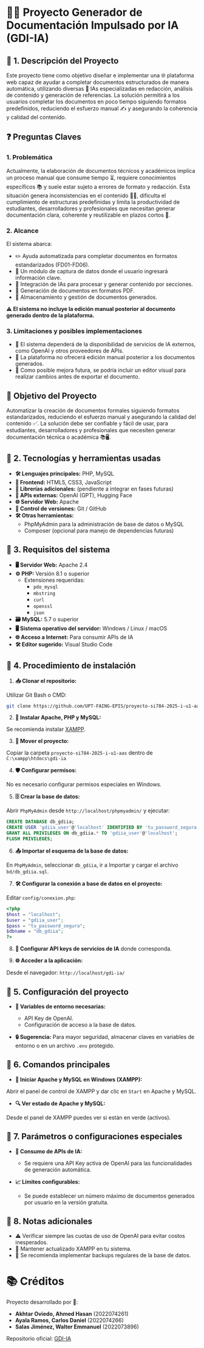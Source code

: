 
# 📄✨ Proyecto Generador de Documentación Impulsado por IA (GDI-IA)

## 🔹 1. Descripción del Proyecto

Este proyecto tiene como objetivo diseñar e implementar una 🌐 plataforma web capaz de ayudar a completar documentos estructurados de manera automática, utilizando diversas 🤖 IAs especializadas en redacción, análisis de contenido y generación de referencias. La solución permitirá a los usuarios completar los documentos en poco tiempo siguiendo formatos predefinidos, reduciendo el esfuerzo manual ✍️ y asegurando la coherencia y calidad del contenido.

## ❓ Preguntas Claves

### 1. Problemática

Actualmente, la elaboración de documentos técnicos y académicos implica un proceso manual que consume tiempo ⏳, requiere conocimientos específicos 📚 y suele estar sujeto a errores de formato y redacción. Esta situación genera inconsistencias en el contenido 📄❌, dificulta el cumplimiento de estructuras predefinidas y limita la productividad de estudiantes, desarrolladores y profesionales que necesitan generar documentación clara, coherente y reutilizable en plazos cortos 🚀.

### 2. Alcance

El sistema abarca:

- ✏️ Ayuda automatizada para completar documentos en formatos estandarizados (FD01-FD06).
- 📝 Un módulo de captura de datos donde el usuario ingresará información clave.
- 🧠 Integración de IAs para procesar y generar contenido por secciones.
- 📄 Generación de documentos en formatos PDF.
- 📂 Almacenamiento y gestión de documentos generados.

**⚠️ El sistema no incluye la edición manual posterior al documento generado dentro de la plataforma.**

### 3. Limitaciones y posibles implementaciones

- 🔗 El sistema dependerá de la disponibilidad de servicios de IA externos, como OpenAI y otros proveedores de APIs.
- 🚫 La plataforma no ofrecerá edición manual posterior a los documentos generados.
- 🌟 Como posible mejora futura, se podría incluir un editor visual para realizar cambios antes de exportar el documento.

## 🎯 Objetivo del Proyecto

Automatizar la creación de documentos formales siguiendo formatos estandarizados, reduciendo el esfuerzo manual y asegurando la calidad del contenido ✅. La solución debe ser confiable y fácil de usar,  para estudiantes, desarrolladores y profesionales que necesiten generar documentación técnica o académica 📚🖥️.

## 🔹 2. Tecnologías y herramientas usadas

- **🛠️ Lenguajes principales:** PHP, MySQL
- **🎨 Frontend:** HTML5, CSS3, JavaScript
- **🧩 Librerías adicionales:** (pendiente a integrar en fases futuras)
- **📡 APIs externas:** OpenAI (GPT), Hugging Face
- **🌐 Servidor Web:** Apache
- **🔄 Control de versiones:** Git / GitHub
- **🛠️ Otras herramientas:**
  - PhpMyAdmin para la administración de base de datos o MySQL
  - Composer (opcional para manejo de dependencias futuras)

## 🔹 3. Requisitos del sistema

- **🖥️ Servidor Web:** Apache 2.4
- **⚙️ PHP:** Versión 8.1 o superior
  - Extensiones requeridas:
    - `pdo_mysql`
    - `mbstring`
    - `curl`
    - `openssl`
    - `json`
- **🗃️ MySQL:** 5.7 o superior
- **🖥️ Sistema operativo del servidor:** Windows / Linux / macOS
- **🌐 Acceso a Internet:** Para consumir APIs de IA
- **🛠️ Editor sugerido:** Visual Studio Code

## 🔹 4. Procedimiento de instalación

1. **📥 Clonar el repositorio:**

Utilizar Git Bash o CMD:

```bash
git clone https://github.com/UPT-FAING-EPIS/proyecto-si784-2025-i-u1-aas.git
```

2. **🔧 Instalar Apache, PHP y MySQL:**

Se recomienda instalar [XAMPP](https://www.apachefriends.org/es/index.html).

3. **📁 Mover el proyecto:**

Copiar la carpeta `proyecto-si784-2025-i-u1-aas` dentro de `C:\xampp\htdocs\gdi-ia`

4. **🛡️ Configurar permisos:**

No es necesario configurar permisos especiales en Windows.

5. **🗄️ Crear la base de datos:**

Abrir `PhpMyAdmin` desde `http://localhost/phpmyadmin/` y ejecutar:

```sql
CREATE DATABASE db_gdiia;
CREATE USER 'gdiia_user'@'localhost' IDENTIFIED BY 'tu_password_segura';
GRANT ALL PRIVILEGES ON db_gdiia.* TO 'gdiia_user'@'localhost';
FLUSH PRIVILEGES;
```

6. **📤 Importar el esquema de la base de datos:**

En `PhpMyAdmin`, seleccionar `db_gdiia`, ir a Importar y cargar el archivo `bd/db_gdiia.sql`.

7. **🛠️ Configurar la conexión a base de datos en el proyecto:**

Editar `config/conexion.php`:

```php
<?php
$host = "localhost";
$user = "gdiia_user";
$pass = "tu_password_segura";
$dbname = "db_gdiia";
?>
```

8. **🔐 Configurar API keys de servicios de IA** donde corresponda.

9. **🌐 Acceder a la aplicación:**

Desde el navegador: `http://localhost/gdi-ia/`

## 🔹 5. Configuración del proyecto

- **🔑 Variables de entorno necesarias:**
  - API Key de OpenAI.
  - Configuración de acceso a la base de datos.

- **🔒 Sugerencia:** Para mayor seguridad, almacenar claves en variables de entorno o en un archivo `.env` protegido.

## 🔹 6. Comandos principales

- **🚀 Iniciar Apache y MySQL en Windows (XAMPP):**

Abrir el panel de control de XAMPP y dar clic en `Start` en Apache y MySQL.

- **🔍 Ver estado de Apache y MySQL:**

Desde el panel de XAMPP puedes ver si están en verde (activos).

## 🔹 7. Parámetros o configuraciones especiales

- **🤖 Consumo de APIs de IA:**
  - Se requiere una API Key activa de OpenAI para las funcionalidades de generación automática.

- **📈 Límites configurables:**
  - Se puede establecer un número máximo de documentos generados por usuario en la versión gratuita.

## 🔹 8. Notas adicionales

- ⚠️ Verificar siempre las cuotas de uso de OpenAI para evitar costos inesperados.
- 🔄 Mantener actualizado XAMPP en tu sistema.
- 💾 Se recomienda implementar backups regulares de la base de datos.

# 📚 Créditos

Proyecto desarrollado por 👥:

- **Akhtar Oviedo, Ahmed Hasan** (2022074261)
- **Ayala Ramos, Carlos Daniel** (2022074266)
- **Salas Jiménez, Walter Emmanuel** (2022073896)

Repositorio oficial: [GDI-IA](https://github.com/UPT-FAING-EPIS/proyecto-si784-2025-i-u1-aas)
